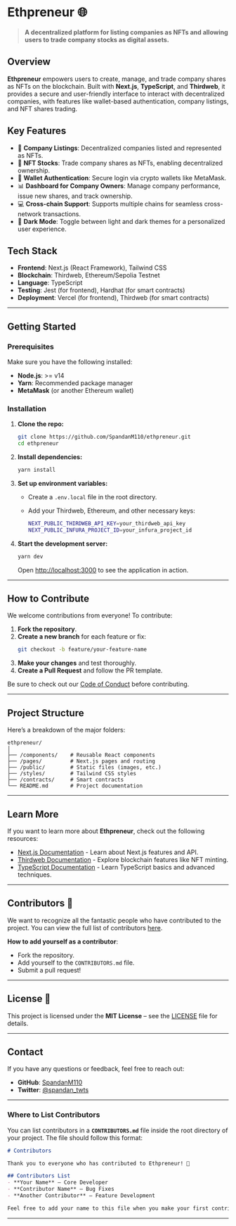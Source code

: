 

# **Ethpreneur** 🌐

> **A decentralized platform for listing companies as NFTs and allowing users to trade company stocks as digital assets.**

## **Overview**
**Ethpreneur** empowers users to create, manage, and trade company shares as NFTs on the blockchain. Built with **Next.js**, **TypeScript**, and **Thirdweb**, it provides a secure and user-friendly interface to interact with decentralized companies, with features like wallet-based authentication, company listings, and NFT shares trading.

## **Key Features**
- 🏢 **Company Listings**: Decentralized companies listed and represented as NFTs.
- 💼 **NFT Stocks**: Trade company shares as NFTs, enabling decentralized ownership.
- 🔐 **Wallet Authentication**: Secure login via crypto wallets like MetaMask.
- 📊 **Dashboard for Company Owners**: Manage company performance, issue new shares, and track ownership.
- 💻 **Cross-chain Support**: Supports multiple chains for seamless cross-network transactions.
- 🎨 **Dark Mode**: Toggle between light and dark themes for a personalized user experience.

## **Tech Stack**
- **Frontend**: Next.js (React Framework), Tailwind CSS
- **Blockchain**: Thirdweb, Ethereum/Sepolia Testnet
- **Language**: TypeScript
- **Testing**: Jest (for frontend), Hardhat (for smart contracts)
- **Deployment**: Vercel (for frontend), Thirdweb (for smart contracts)

---

## **Getting Started**

### **Prerequisites**
Make sure you have the following installed:
- **Node.js**: >= v14
- **Yarn**: Recommended package manager
- **MetaMask** (or another Ethereum wallet)

### **Installation**

1. **Clone the repo:**

   ```bash
   git clone https://github.com/SpandanM110/ethpreneur.git
   cd ethpreneur
   ```

2. **Install dependencies:**

   ```bash
   yarn install
   ```

3. **Set up environment variables:**
   
   - Create a `.env.local` file in the root directory.
   - Add your Thirdweb, Ethereum, and other necessary keys:

     ```bash
     NEXT_PUBLIC_THIRDWEB_API_KEY=your_thirdweb_api_key
     NEXT_PUBLIC_INFURA_PROJECT_ID=your_infura_project_id
     ```

4. **Start the development server:**

   ```bash
   yarn dev
   ```

   Open [http://localhost:3000](http://localhost:3000) to see the application in action.

---

## **How to Contribute**

We welcome contributions from everyone! To contribute:

1. **Fork the repository**.
2. **Create a new branch** for each feature or fix:  
   ```bash
   git checkout -b feature/your-feature-name
   ```
3. **Make your changes** and test thoroughly.
4. **Create a Pull Request** and follow the PR template.

Be sure to check out our [Code of Conduct](link-to-code-of-conduct) before contributing.

---

## **Project Structure**
Here’s a breakdown of the major folders:

```
ethpreneur/
│
├── /components/    # Reusable React components
├── /pages/         # Next.js pages and routing
├── /public/        # Static files (images, etc.)
├── /styles/        # Tailwind CSS styles
├── /contracts/     # Smart contracts
└── README.md       # Project documentation
```

---

## **Learn More**

If you want to learn more about **Ethpreneur**, check out the following resources:
- [Next.js Documentation](https://nextjs.org/docs) - Learn about Next.js features and API.
- [Thirdweb Documentation](https://portal.thirdweb.com/) - Explore blockchain features like NFT minting.
- [TypeScript Documentation](https://www.typescriptlang.org/docs/) - Learn TypeScript basics and advanced techniques.

---

## **Contributors** 🤝

We want to recognize all the fantastic people who have contributed to the project. You can view the full list of contributors [here](https://github.com/your-username/ethpreneur/graphs/contributors).

**How to add yourself as a contributor**:
- Fork the repository.
- Add yourself to the `CONTRIBUTORS.md` file.
- Submit a pull request!

---

## **License** 📝

This project is licensed under the **MIT License** – see the [LICENSE](LICENSE) file for details.

---

## **Contact**
If you have any questions or feedback, feel free to reach out:

- **GitHub**: [SpandanM110](https://github.com/SpandanM110)
- **Twitter**: [@spandan_twts](https://twitter.com/spandan_twts)

---

### **Where to List Contributors**

You can list contributors in a **`CONTRIBUTORS.md`** file inside the root directory of your project. The file should follow this format:

```md
# Contributors

Thank you to everyone who has contributed to Ethpreneur! 🎉

## Contributors List
- **Your Name** – Core Developer  
- **Contributor Name** – Bug Fixes  
- **Another Contributor** – Feature Development  

Feel free to add your name to this file when you make your first contribution!
```




---
